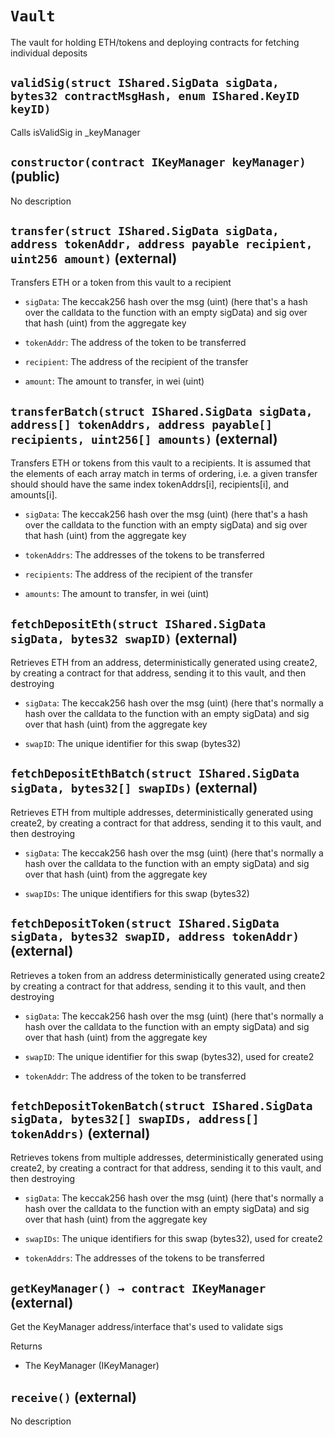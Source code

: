 # `Vault`

  The vault for holding ETH/tokens and deploying contracts
          for fetching individual deposits




## `validSig(struct IShared.SigData sigData, bytes32 contractMsgHash, enum IShared.KeyID keyID)`



   Calls isValidSig in _keyManager


## `constructor(contract IKeyManager keyManager)` (public)

No description


## `transfer(struct IShared.SigData sigData, address tokenAddr, address payable recipient, uint256 amount)` (external)

 Transfers ETH or a token from this vault to a recipient


- `sigData`:   The keccak256 hash over the msg (uint) (here that's
                 a hash over the calldata to the function with an empty sigData) and 
                 sig over that hash (uint) from the aggregate key

- `tokenAddr`: The address of the token to be transferred

- `recipient`: The address of the recipient of the transfer

- `amount`:    The amount to transfer, in wei (uint)


## `transferBatch(struct IShared.SigData sigData, address[] tokenAddrs, address payable[] recipients, uint256[] amounts)` (external)

 Transfers ETH or tokens from this vault to a recipients. It is assumed
         that the elements of each array match in terms of ordering, i.e. a given
         transfer should should have the same index tokenAddrs[i], recipients[i],
         and amounts[i].


- `sigData`:   The keccak256 hash over the msg (uint) (here that's
                 a hash over the calldata to the function with an empty sigData) and 
                 sig over that hash (uint) from the aggregate key

- `tokenAddrs`: The addresses of the tokens to be transferred

- `recipients`: The address of the recipient of the transfer

- `amounts`:    The amount to transfer, in wei (uint)


## `fetchDepositEth(struct IShared.SigData sigData, bytes32 swapID)` (external)

 Retrieves ETH from an address, deterministically generated using
         create2, by creating a contract for that address, sending it to this vault, and
         then destroying


- `sigData`:   The keccak256 hash over the msg (uint) (here that's normally
                 a hash over the calldata to the function with an empty sigData) and 
                 sig over that hash (uint) from the aggregate key

- `swapID`:    The unique identifier for this swap (bytes32)


## `fetchDepositEthBatch(struct IShared.SigData sigData, bytes32[] swapIDs)` (external)

 Retrieves ETH from multiple addresses, deterministically generated using
         create2, by creating a contract for that address, sending it to this vault, and
         then destroying


- `sigData`:   The keccak256 hash over the msg (uint) (here that's normally
                 a hash over the calldata to the function with an empty sigData) and 
                 sig over that hash (uint) from the aggregate key

- `swapIDs`:    The unique identifiers for this swap (bytes32)


## `fetchDepositToken(struct IShared.SigData sigData, bytes32 swapID, address tokenAddr)` (external)

 Retrieves a token from an address deterministically generated using
         create2 by creating a contract for that address, sending it to this vault, and
         then destroying


- `sigData`:   The keccak256 hash over the msg (uint) (here that's normally
                 a hash over the calldata to the function with an empty sigData) and 
                 sig over that hash (uint) from the aggregate key

- `swapID`:    The unique identifier for this swap (bytes32), used for create2

- `tokenAddr`: The address of the token to be transferred


## `fetchDepositTokenBatch(struct IShared.SigData sigData, bytes32[] swapIDs, address[] tokenAddrs)` (external)

 Retrieves tokens from multiple addresses, deterministically generated using
         create2, by creating a contract for that address, sending it to this vault, and
         then destroying


- `sigData`:   The keccak256 hash over the msg (uint) (here that's normally
                 a hash over the calldata to the function with an empty sigData) and 
                 sig over that hash (uint) from the aggregate key

- `swapIDs`:       The unique identifiers for this swap (bytes32), used for create2

- `tokenAddrs`:    The addresses of the tokens to be transferred


## `getKeyManager() → contract IKeyManager` (external)

 Get the KeyManager address/interface that's used to validate sigs


Returns

- The KeyManager (IKeyManager)

## `receive()` (external)

No description



